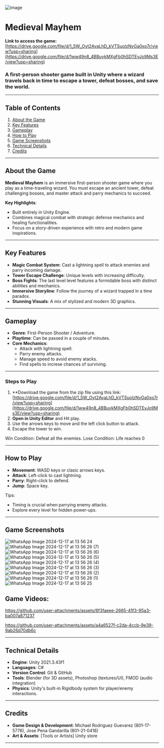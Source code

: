 ![image](https://github.com/user-attachments/assets/91acd715-197d-44e2-a980-56557aec3901)
# Medieval Mayhem
**Link to access the game:** [https://drive.google.com/file/d/1_5W_Oyt2AvaLhD_kVTSuolzNvGa0xo7r/view?usp=sharing](https://drive.google.com/file/d/1ww49n8_4BBuykMXgFb0hSDTEyJo9Ms3E/view?usp=sharing)
### A first-person shooter game built in Unity where a wizard travels back in time to escape a tower, defeat bosses, and save the world.

---

## Table of Contents
1. [About the Game](#about-the-game)
2. [Key Features](#key-features)
3. [Gameplay](#gameplay)
5. [How to Play](#how-to-play)
6. [Game Screenshots](#game-screenshots)
7. [Technical Details](#technical-details)
8. [Credits](#credits)

---

## About the Game

**Medieval Mayhem** is an immersive first-person shooter game where you play as a time-traveling wizard. You must escape an ancient tower, defeat challenging bosses, and master attack and parry mechanics to succeed. 

**Key Highlights**:
- Built entirely in Unity Engine.
- Combines magical combat with strategic defense mechanics and healing functionalities.
- Focus on a story-driven experience with retro and modern game inspirations.

---

## Key Features

- **Magic Combat System**: Cast a lightning spell to attack enemies and parry incoming damage.
- **Tower Escape Challenge**: Unique levels with increasing difficulty.
- **Boss Fights**: The last level level features a formidable boss with distinct abilities and mechanics.
- **Immersive Storyline**: Follow the journey of a wizard trapped in a time paradox.
- **Stunning Visuals**: A mix of stylized and modern 3D graphics.

---

## Gameplay

- **Genre**: First-Person Shooter / Adventure.
- **Playtime**: Can be passed in a couple of minutes.
- **Core Mechanics**:
   - Attack with lightning spell.
   - Parry enemy attacks.
   - Manage speed to avoid enemy atacks.
   - Find spells to increse chances of surviving.

---

### Steps to Play
1. **Download the game from the zip file using this link: [https://drive.google.com/file/d/1_5W_Oyt2AvaLhD_kVTSuolzNvGa0xo7r/view?usp=sharing](https://drive.google.com/file/d/1ww49n8_4BBuykMXgFb0hSDTEyJo9Ms3E/view?usp=sharing)
2. **Open in Unity Editor** and Hit play.
3. Use the arrows keys to move and the left click button to attack.
4. Escape the tower to win. 

Win Condition: Defeat all the enemies.
Lose Condition: Life reaches 0

---

## How to Play

- **Movement**: WASD keys or clasic arrows keys.
- **Attack**: Left-click to cast lightning.
- **Parry**: Right-click to defend.
- **Jump**: Space key.

Tips:
- Timing is crucial when parrying enemy attacks.
- Explore every level for hidden power-ups.

---

## Game Screenshots

![WhatsApp Image 2024-12-17 at 13 56 24](https://github.com/user-attachments/assets/65af0065-cd73-4d8f-8257-e6b0d253c6bb)
![WhatsApp Image 2024-12-17 at 13 56 26 (7)](https://github.com/user-attachments/assets/62c6f73e-7756-4816-91f7-9e27891a1322)
![WhatsApp Image 2024-12-17 at 13 56 26 (6)](https://github.com/user-attachments/assets/a203fe5f-542e-4e7c-9c5a-6ef0778da455)
![WhatsApp Image 2024-12-17 at 13 56 26 (5)](https://github.com/user-attachments/assets/8c9541ce-90e4-42c5-9aab-12a57a9bc92a)
![WhatsApp Image 2024-12-17 at 13 56 26 (4)](https://github.com/user-attachments/assets/e62efaac-b643-4393-9054-5d60ac58535b)
![WhatsApp Image 2024-12-17 at 13 56 26 (3)](https://github.com/user-attachments/assets/256490ee-ae30-4f8a-a053-fd95d56e24bd)
![WhatsApp Image 2024-12-17 at 13 56 26 (2)](https://github.com/user-attachments/assets/f593618e-fc0c-4d10-a82c-1cea86c94d98)
![WhatsApp Image 2024-12-17 at 13 56 26 (1)](https://github.com/user-attachments/assets/3b4110cc-c392-4b05-8970-6e2074fbca6a)
![WhatsApp Image 2024-12-17 at 13 56 25](https://github.com/user-attachments/assets/244e0786-5fd3-4850-b079-d65b7990a68b)

## Game Videos:

https://github.com/user-attachments/assets/6f3faeee-2665-41f3-95a3-ba007a871237

https://github.com/user-attachments/assets/a4a6527f-c2da-4ccb-9e39-9ab26d70db6c

---

## Technical Details

- **Engine**: Unity 2021.3.43f1
- **Languages**: C#
- **Version Control**: Git & GitHub
- **Tools**: Blender (for 3D assets), Photoshop (textures/UI), FMOD (audio integration)
- **Physics**: Unity's built-in Rigidbody system for player/enemy interactions.

---

## Credits

- **Game Design & Development**: Michael Rodriguez Guevarez (801-17-5776), Jose Pena Gandarilla (801-21-0418)
- **Art & Assets**: [Tools or Artists] Unity store

---


